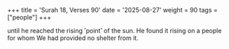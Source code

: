 +++
title = 'Surah 18, Verses 90'
date = '2025-08-27'
weight = 90
tags = ["people"]
+++

until he reached the rising ˹point˺ of the sun. He found it rising on a people for whom We had provided no shelter from it.